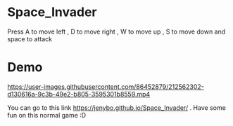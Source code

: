 # Space_Invader
Press A to move left , D to move right , W to move up , S to move down and space to attack

# Demo

https://user-images.githubusercontent.com/86452879/212562302-d130616a-9c3b-49e2-b805-3595301b8559.mp4


You can go to this link https://jenybo.github.io/Space_Invader/ . Have some fun on this normal game :D
